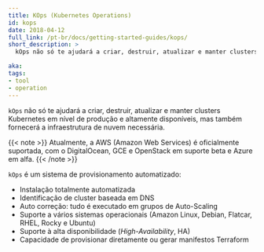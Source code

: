 ```yaml
---
title: KOps (Kubernetes Operations)
id: kops
date: 2018-04-12
full_link: /pt-br/docs/getting-started-guides/kops/
short_description: >
  kOps não só te ajudará a criar, destruir, atualizar e manter clusters Kubernetes em nível de produção e altamente disponíveis, mas também fornecerá a infraestrutura de nuvem necessária.

aka: 
tags:
- tool
- operation
---
```

  `kOps` não só te ajudará a criar, destruir, atualizar e manter clusters Kubernetes em nível de produção e altamente disponíveis, mas também fornecerá a infraestrutura de nuvem necessária.

<!--more--> 

{{< note >}}
Atualmente, a AWS (Amazon Web Services) é oficialmente suportada, com o DigitalOcean, GCE e OpenStack em suporte beta e Azure em alfa.
{{< /note >}}

`kOps` é um sistema de provisionamento automatizado:
  * Instalação totalmente automatizada
  * Identificação de cluster baseada em DNS
  * Auto correção: tudo é executado em grupos de Auto-Scaling
  * Suporte a vários sistemas operacionais (Amazon Linux, Debian, Flatcar, RHEL, Rocky e Ubuntu)
  * Suporte à alta disponibilidade (_High-Availability_, HA)
  * Capacidade de provisionar diretamente ou gerar manifestos Terraform
